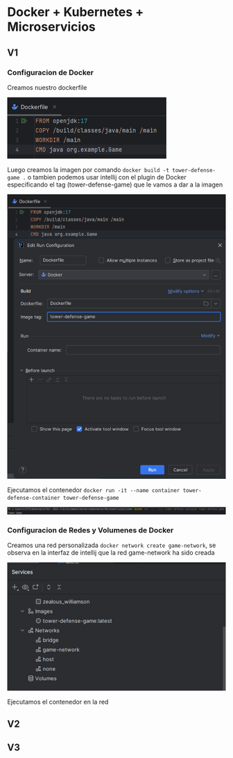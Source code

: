 # Docker + Kubernetes + Microservicios

## V1

### Configuracion de Docker

Creamos nuestro dockerfile

![](image.png)

Luego creamos la imagen por comando `docker build -t tower-defense-game .` o tambien podemos usar intellij con el plugin de Docker especificando el tag (tower-defense-game) que le vamos a dar a la imagen

![](image-1.png)

Ejecutamos el contenedor `docker run -it --name container tower-defense-container tower-defense-game`

![](image-2.png)

### Configuracion de Redes y Volumenes de Docker

Creamos una red personalizada `docker network create game-network`, se observa en la interfaz de intellij que la red game-network ha sido creada

![](image-3.png)

Ejecutamos el contenedor en la red



## V2


## V3